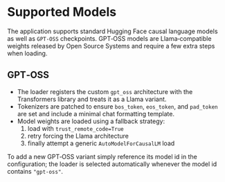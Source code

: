 # Supported Models

The application supports standard Hugging Face causal language models as well as
`GPT-OSS` checkpoints.  GPT‑OSS models are Llama‑compatible weights released by
Open Source Systems and require a few extra steps when loading.

## GPT‑OSS

* The loader registers the custom `gpt_oss` architecture with the Transformers
  library and treats it as a Llama variant.
* Tokenizers are patched to ensure `bos_token`, `eos_token`, and `pad_token` are
  set and include a minimal chat formatting template.
* Model weights are loaded using a fallback strategy:
  1. load with `trust_remote_code=True`
  2. retry forcing the Llama architecture
  3. finally attempt a generic `AutoModelForCausalLM` load

To add a new GPT‑OSS variant simply reference its model id in the configuration;
the loader is selected automatically whenever the model id contains
`"gpt-oss"`.

